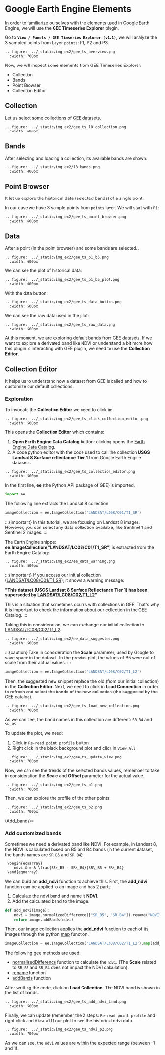 # Google Earth Engine Elements

In order to familiarize ourselves with the elements used in Google Earth Engine, we will use the **GEE Timeseries Explorer** plugin.

Go to **`View / Panels / GEE Timseries Explorer (v1.1)`**, we will analyze the 3 sampled points from Layer `points`: P1, P2 and P3.

```{eval-rst}
.. figure:: ../_static/img_ex2/gee_ts_overview.png
  :width: 700px
```

Now, we will inspect some elements from GEE Timeseries Explorer:

- Collection
- Bands
- Point Browser
- Collection Editor

## Collection

Let us select some collections of [GEE datasets](https://developers.google.com/earth-engine/datasets).

```{eval-rst}
.. figure:: ../_static/img_ex2/gee_ts_l8_collection.png
  :width: 600px
```

## Bands

After selecting and loading a collection, its available bands are shown:

```{eval-rst}
.. figure:: ../_static/img_ex2/l8_bands.png
  :width: 400px
```

## Point Browser

It let us explore the historical data (selected bands) of a single point.

In our case we have 3 sample points from `points` layer. We will start with `P1`:

```{eval-rst}
.. figure:: ../_static/img_ex2/gee_ts_point_browser.png
  :width: 600px
```

## Data

After a point (in the point browser) and some bands are selected...

```{eval-rst}
.. figure:: ../_static/img_ex2/gee_ts_p1_b5.png
  :width: 600px
```

We can see the plot of historical data:

```{eval-rst}
.. figure:: ../_static/img_ex2/gee_ts_p1_b5_plot.png
  :width: 600px
```

With the data button:

```{eval-rst}
.. figure:: ../_static/img_ex2/gee_ts_data_button.png
  :width: 500px
```

We can see the raw data used in the plot:

```{eval-rst}
.. figure:: ../_static/img_ex2/gee_ts_raw_data.png
  :width: 500px
```

At this moment, we are exploring default bands from GEE datasets. If we want to explore a derivated band like NDVI or understand a bit more how this plugin is interacting with GEE plugin, we need to use the **Collection Editor**.

## Collection Editor

It helps us to understand how a dataset from GEE is called and how to customize our default collections.

### Exploration

To invocate the **Collection Editor** we need to click in:

```{eval-rst}
.. figure:: ../_static/img_ex2/gee_ts_click_collection_editor.png
  :width: 500px
```

This opens the **Collection Editor** which contains:

1. **Open Earth Engine Data Catalog** button: clicking opens the [Earth Engine Data Catalog](https://developers.google.com/earth-engine/datasets/catalog).
2. A code python editor with the code used to call the collection **USGS Landsat 8 Surface reflectance Tier 1** from Google Earth Engine datasets.

```{eval-rst}
.. figure:: ../_static/img_ex2/gee_ts_collection_editor.png
  :width: 500px
```

In the first line, **ee** (the Python API package of GEE) is imported.

```python
import ee
```

The following line extracts the Landsat 8 collection

```python
imageCollection = ee.ImageCollection("LANDSAT/LC08/C01/T1_SR")
```
:::{important}
In this tutorial, we are focusing on Landsat 8 images. However, you can select any data collection available, like Sentinel 1 and Sentinel 2 images.
:::

The Earth Engine snippet **ee.ImageCollection("LANDSAT/LC08/C01/T1_SR")** is extracted from the Earth Engine Catalog:

```{eval-rst}
.. figure:: ../_static/img_ex2/ee_data_warning.png
  :width: 500px
```

:::{important}
If you access our initial collection ([LANDSAT/LC08/C01/T1_SR](https://developers.google.com/earth-engine/datasets/catalog/LANDSAT_LC08_C01_T1_SR)), it shows a warning message:

**"This dataset (USGS Landsat 8 Surface Reflectance Tier 1) has been superseded by [LANDSAT/LC08/C02/T1_L2](https://developers.google.com/earth-engine/datasets/catalog/LANDSAT_LC08_C02_T1_L2)"**

This is a situation that sometimes ocurrs with collections in GEE. That's why it is important to check the information about our collection in the GEE Catalog.
:::

Taking this in consideration, we can exchange our initial collection to [LANDSAT/LC08/C02/T1_L2](https://developers.google.com/earth-engine/datasets/catalog/LANDSAT_LC08_C02_T1_L2):

```{eval-rst}
.. figure:: ../_static/img_ex2/ee_data_suggested.png
  :width: 500px
```

:::{caution}
Take in consideration the **Scale** parameter, used by Google to save space in the dataset.
In the previus plot, the values of B5 were out of scale from their actual values.
:::

```python
imageCollection = ee.ImageCollection("LANDSAT/LC08/C02/T1_L2")
```

Then, the suggested new snippet replace the old (from our initial collection) in the **Collection Editor**. Next, we need to click in **Load Connection** in order to refresh and select the bands of the new collection (the suggested by the GEE catalog).

```{eval-rst}
.. figure:: ../_static/img_ex2/gee_ts_load_new_collection.png
  :width: 700px
```

As we can see, the band names in this collection are different: `SR_B4` and `SR_B5`

To update the plot, we need:

1. Click in `Re-read point profile` button
2. Right click in the black background plot and click in `View All`

```{eval-rst}
.. figure:: ../_static/img_ex2/gee_ts_update_view.png
  :width: 700px
```

Now, we can see the trends of the selected bands values, remember to take in consideration the **Scale** and **Offset** parameter for the actual value.

```{eval-rst}
.. figure:: ../_static/img_ex2/gee_ts_p1.png
  :width: 700px
```

Then, we can explore the profile of the other points:

```{eval-rst}
.. figure:: ../_static/img_ex2/gee_ts_p2.png
  :width: 700px
```

(Add_bands)=

### Add customized bands

Sometimes we need a derivated band like NDVI.
For example, in Landsat 8, the NDVI is calculated based on B5 and B4 bands (in the current dataset, the bands names are `SR_B5` and `SR_B4`):

  ```{math}
   \begin{eqnarray}
      ndvi & = & \frac{SR\_B5 - SR\_B4}{SR\_B5 + SR\_B4}
   \end{eqnarray}
  ```
  
We can build an **add_ndvi** function to achieve this.
First, the **add_ndvi** function can be applied to an image and has 2 parts:

1. Calculate the ndvi band and name it **NDVI**.
2. Add the calculated band to the image.

```python
def add_ndvi(image):
    ndvi = image.normalizedDifference(["SR_B5", "SR_B4"]).rename("NDVI")
    return image.addBands(ndvi)
```

Then, our image collection applies the **add_ndvi** function to each of its images through the python [map](https://docs.python.org/3/library/functions.html#map) function.

```python
imageCollection = ee.ImageCollection("LANDSAT/LC08/C02/T1_L2").map(add_ndvi)
```

The following gee methods are used:

- [normalizedDifference](https://developers.google.com/earth-engine/apidocs/ee-image-normalizeddifference) function to calculate the `ndvi`. (The **Scale** related to `SR_B5` and `SR_B4` does not impact the NDVI calculation).
- [rename](https://developers.google.com/earth-engine/apidocs/ee-image-rename) function
- [addBands](https://developers.google.com/earth-engine/apidocs/ee-image-addbands) function

After writting the code, click on **Load Collection**. The NDVI band is shown in the list of bands.

```{eval-rst}
.. figure:: ../_static/img_ex2/gee_ts_add_ndvi_band.png
  :width: 500px
```

Finally, we can update (remember the 2 steps: `Re-read point profile` and right click and `View all`) our plot to see the historical ndvi data.

```{eval-rst}
.. figure:: ../_static/img_ex2/gee_ts_ndvi_p2.png
  :width: 700px
```

As we can see, the `ndvi` values are within the expected range (between -1 and 1).

